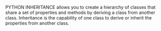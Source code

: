 PYTHON INHERITANCE
allows you to create a hierarchy of classes that share a set of properties and methods by deriving a class from another class. Inheritance is the capability of one class to derive or inherit the properties from another class. 
